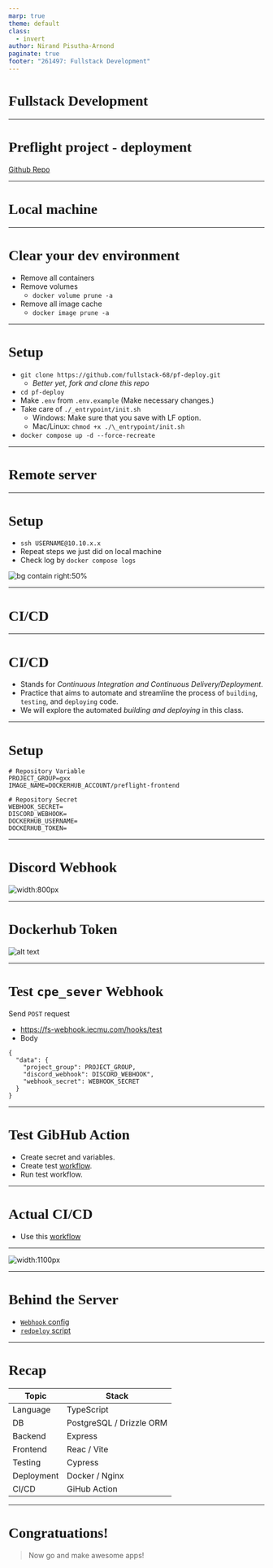 ```yaml
---
marp: true
theme: default
class:
  - invert
author: Nirand Pisutha-Arnond
paginate: true
footer: "261497: Fullstack Development"
---
```


<style>
@import url('https://fonts.googleapis.com/css2?family=Prompt:ital,wght@0,100;0,300;0,400;0,700;1,100;1,300;1,400;1,700&display=swap');

    :root {
    font-family: Prompt;
    --hl-color: #D57E7E;
}
h1 {
  font-family: Prompt
}
</style>

# Fullstack Development

---

# Preflight project - deployment

[Github Repo](https://github.com/fullstack-68/pf-deploy)

---

# Local machine

---

# Clear your dev environment

- Remove all containers
- Remove volumes
  - `docker volume prune -a`
- Remove all image cache
  - `docker image prune -a`

---

# Setup

- `git clone https://github.com/fullstack-68/pf-deploy.git`
  - _Better yet, fork and clone this repo_
- `cd pf-deploy`
- Make `.env` from `.env.example` (Make necessary changes.)
- Take care of `./_entrypoint/init.sh`
  - Windows: Make sure that you save with LF option.
  - Mac/Linux: `chmod +x ./\_entrypoint/init.sh`
- `docker compose up -d --force-recreate`

---

# Remote server

---

# Setup

- `ssh USERNAME@10.10.x.x`
- Repeat steps we just did on local machine
- Check log by `docker compose logs`

![bg contain right:50%](img/paste-1753075166986.png)

---

# CI/CD

---

# CI/CD

- Stands for _Continuous Integration and Continuous Delivery/Deployment_.
- Practice that aims to automate and streamline the process of `building`, `testing`, and `deploying` code.
- We will explore the automated _building and deploying_ in this class.

---

# Setup

```
# Repository Variable
PROJECT_GROUP=gxx
IMAGE_NAME=DOCKERHUB_ACCOUNT/preflight-frontend

# Repository Secret
WEBHOOK_SECRET=
DISCORD_WEBHOOK=
DOCKERHUB_USERNAME=
DOCKERHUB_TOKEN=
```

---

# Discord Webhook

![width:800px](img/paste-1753074239795.png)

---

# Dockerhub Token

![alt text](img/paste-1753074412306.png)

---

# Test `cpe_sever` Webhook

Send `POST` request

- https://fs-webhook.iecmu.com/hooks/test
- Body

```
{
  "data": {
    "project_group": PROJECT_GROUP,
    "discord_webhook": DISCORD_WEBHOOK",
    "webhook_secret": WEBHOOK_SECRET
  }
}
```

---

# Test GibHub Action

- Create secret and variables.
- Create test [workflow](https://github.com/fullstack-68/pf-frontend/blob/main/.github/workflows/test_webhook.yml).
- Run test workflow.

---

# Actual CI/CD

- Use this [workflow](https://github.com/fullstack-68/pf-frontend/blob/main/.github/workflows/redeploy.yml)

---

![width:1100px](img/paste-1753076671246.png)

---

# Behind the Server

- [`Webhook` config](https://github.com/fullstack-68/pf-cicd/blob/main/webhook/hooks.json)
- [`redpeloy` script](https://github.com/fullstack-68/pf-cicd/blob/main/webhook/redeploy.sh)

---

# Recap

| Topic      | Stack                    |
| ---------- | ------------------------ |
| Language   | TypeScript               |
| DB         | PostgreSQL / Drizzle ORM |
| Backend    | Express                  |
| Frontend   | Reac / Vite              |
| Testing    | Cypress                  |
| Deployment | Docker / Nginx           |
| CI/CD      | GiHub Action             |

---

# Congratuations!

> Now go and make awesome apps!
